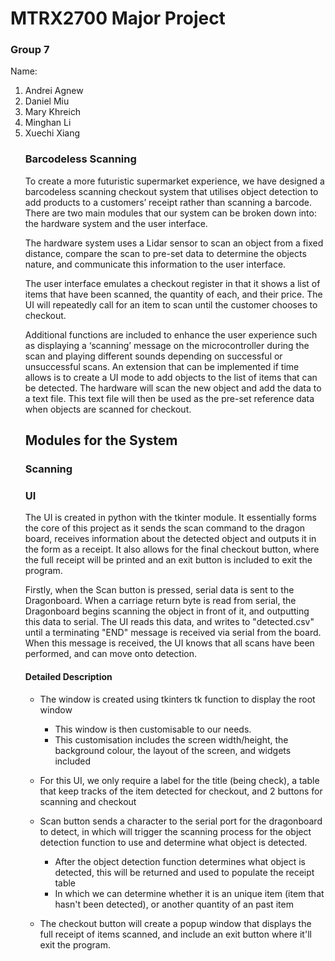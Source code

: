 # MTRX2700 Major Project

### Group 7

<p>Name:<br>
<ol>
	<li>Andrei Agnew</li>
	<li>Daniel Miu </li>
  <li>Mary Khreich </li>
	<li>Minghan Li  </li>
  <li>Xuechi Xiang </li>

### Barcodeless Scanning
<p>
To create a more futuristic supermarket experience, we have designed a barcodeless scanning checkout system that utilises object detection to add products to a customers’ receipt rather than scanning a barcode. There are two main modules that our system can be broken down into: the hardware system and the user interface.
</p>

<p>
The hardware system uses a Lidar sensor to scan an object from a fixed distance, compare the scan to pre-set data to determine the objects nature, and communicate this information to the user interface.
</p>

<p>
The user interface emulates a checkout register in that it shows a list of items that have been scanned,
the quantity of each, and their price. The UI will repeatedly call for an item to scan until the customer
chooses to checkout.
</p>

<p>
Additional functions are included to enhance the user experience such as displaying a ‘scanning’ message
on the microcontroller during the scan and playing different sounds depending on successful or unsuccessful
scans.
An extension that can be implemented if time allows is to create a UI mode to add objects to the list of
items that can be detected. The hardware will scan the new object and add the data to a text file. This
text file will then be used as the pre-set reference data when objects are scanned for checkout.
</p>


## Modules for the System

### Scanning 

### UI

The UI is created in python with the tkinter module. It essentially forms the core of this project as it sends the scan command to the dragon board, receives information about the detected object and outputs it in the form as a receipt. It also allows for the final checkout button, where the full receipt will be printed and an exit button is included to exit the program.

Firstly, when the Scan button is pressed, serial data is sent to the Dragonboard. When a carriage return byte is read from serial, the Dragonboard begins scanning the object in front of it, and outputting this data to serial. The UI reads this data, and writes to "detected.csv" until a terminating "END" message is received via serial from the board. When this message is received, the UI knows that all scans have been performed, and can move onto detection.

#### Detailed Description

- The window is created using tkinters tk function to display the root window
	- This window is then customisable to our needs.
	- This customisation includes the screen width/height, the background colour, the layout of the screen, and widgets included

- For this UI, we only require a label for the title (being check), a table that keep tracks of the item detected for checkout, and 2 buttons for scanning and checkout
- Scan button sends a character to the serial port for the dragonboard to detect, in which will trigger the scanning process for the object detection function to use and determine what object is detected.
	- After the object detection function determines what object is detected, this will be returned and used to populate the receipt table
	- In which we can determine whether it is an unique item (item that hasn't been detected), or another quantity of an past item
- The checkout button will create a popup window that displays the full receipt of items scanned, and include an exit button where it'll exit the program.

### 